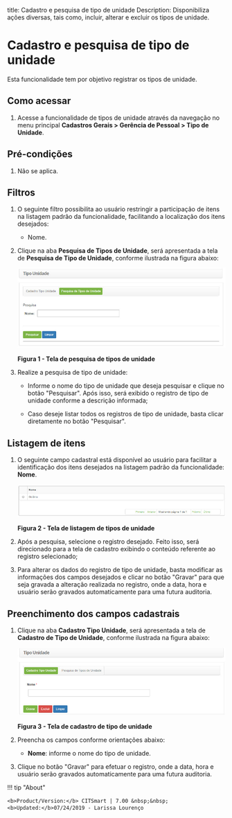 title: Cadastro e pesquisa de tipo de unidade
Description: Disponibiliza ações diversas, tais como, incluir, alterar e excluir os tipos de unidade. 
# Cadastro e pesquisa de tipo de unidade

Esta funcionalidade tem por objetivo registrar os tipos de unidade.

Como acessar
---------------

1. Acesse a funcionalidade de tipos de unidade através da navegação no menu principal 
**Cadastros Gerais > Gerência de Pessoal > Tipo de Unidade**.

Pré-condições
---------------

1. Não se aplica.

Filtros
---------

1. O seguinte filtro possibilita ao usuário restringir a participação de itens na listagem padrão da funcionalidade, facilitando a
localização dos itens desejados:

    - Nome.
    
2. Clique na aba **Pesquisa de Tipos de Unidade**, será apresentada a tela de **Pesquisa de Tipo de Unidade**, conforme ilustrada na
figura abaixo:

    ![Tipos](images/tipo-uni.img1.jpg)
    
    **Figura 1 - Tela de pesquisa de tipos de unidade**
    
3. Realize a pesquisa de tipo de unidade:

    - Informe o nome do tipo de unidade que deseja pesquisar e clique no botão "Pesquisar". Após isso, será exibido o registro de
    tipo de unidade conforme a descrição informada;
    
    - Caso deseje listar todos os registros de tipo de unidade, basta clicar diretamente no botão "Pesquisar".
    
Listagem de itens
------------------

1. O seguinte campo cadastral está disponível ao usuário para facilitar a identificação dos itens desejados na listagem padrão 
da funcionalidade: **Nome**.

    ![Listagem](images/tipo-uni.img2.jpg)
    
    **Figura 2 - Tela de listagem de tipos de unidade**
    
2. Após a pesquisa, selecione o registro desejado. Feito isso, será direcionado para a tela de cadastro exibindo o conteúdo 
referente ao registro selecionado;

3. Para alterar os dados do registro de tipo de unidade, basta modificar as informações dos campos desejados e clicar no botão
"Gravar" para que seja gravada a alteração realizada no registro, onde a data, hora e usuário serão gravados automaticamente
para uma futura auditoria.

Preenchimento dos campos cadastrais
--------------------------------------

1. Clique na aba **Cadastro Tipo Unidade**, será apresentada a tela de **Cadastro de Tipo de Unidade**, conforme ilustrada na 
figura abaixo:

    ![Cadastro](images/tipo-uni.img3.jpg)
    
    **Figura 3 - Tela de cadastro de tipo de unidade**
    
2. Preencha os campos conforme orientações abaixo:

    - **Nome**: informe o nome do tipo de unidade.
    
3. Clique no botão "Gravar" para efetuar o registro, onde a data, hora e usuário serão gravados automaticamente para uma futura
auditoria.

!!! tip "About"

    <b>Product/Version:</b> CITSmart | 7.00 &nbsp;&nbsp;
    <b>Updated:</b>07/24/2019 - Larissa Lourenço
